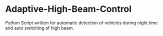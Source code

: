 # Adaptive-High-Beam-Control
Python Script written for automatic detection of vehicles during night time and auto switching of high beam.
